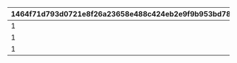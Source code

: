 |1464f71d793d0721e8f26a23658e488c424eb2e9f9b953bd78e9d9dbdd68c4aa|c08c342399cd76c2fc8470c8ad4709364701f6d5d4cc6fc9c7c58177cf9fd6b6|5ceb5717855fd59d86d57de1528af4a74d3e3c1151ef00a471c511b7eb17c44b|4152231925c28495bfda3aaa00e44bf05b4fd16956596adab72e32896ce82387|175216f6d562c1728745bc3becfb377b3dafa2921b0731681e91239797ae9e85|896ce210161e0bfe78cab17ef14ef3bedf3890880e1cc1a9aad06d98ecacbc78|6fd6cdf72dd3408180e6e411c5f9bdef9b777b4d1a5ac4be19aa979062bc23db|07b620b63ca8b22b1677d0a2a3d2aecf1b5a8b5157f62a576137fae8245cee77|5abb5e883605f07a967afdc5c57969cf689e0ac724309ec04e1082076587b5a9|
| --- | --- | --- | --- | --- | --- | --- | --- | --- |
|1|2101|1001|15|1|1001|2201|3|2001|
|1|2101|1101|15|2|1001|2201|3|2001|
|1|2101|1101|15|3|1001|2201|6|2001|